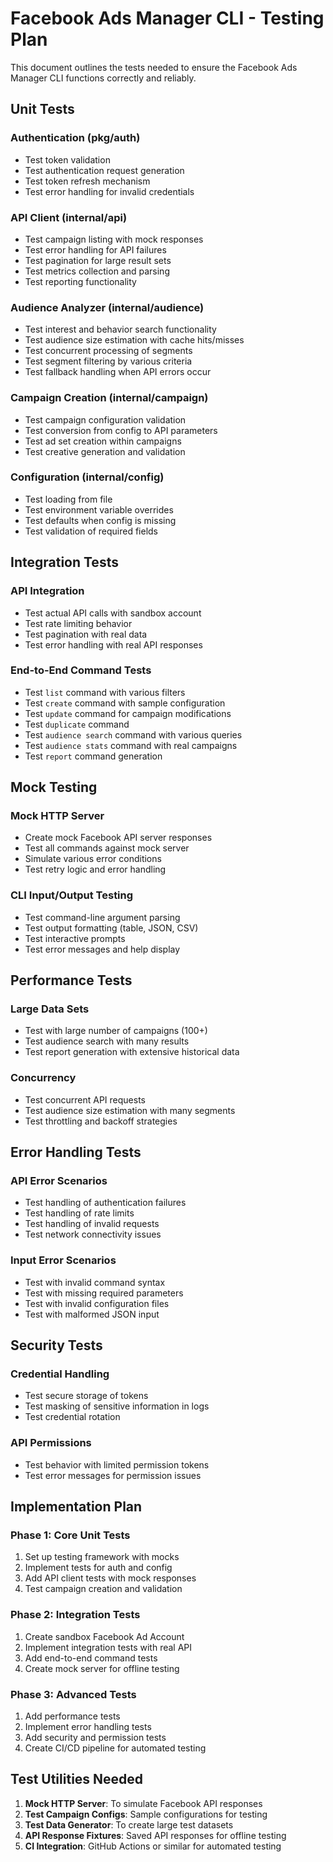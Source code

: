 # Facebook Ads Manager CLI - Testing Plan

This document outlines the tests needed to ensure the Facebook Ads Manager CLI functions correctly and reliably.

## Unit Tests

### Authentication (pkg/auth)
- Test token validation
- Test authentication request generation
- Test token refresh mechanism
- Test error handling for invalid credentials

### API Client (internal/api)
- Test campaign listing with mock responses
- Test error handling for API failures
- Test pagination for large result sets
- Test metrics collection and parsing
- Test reporting functionality

### Audience Analyzer (internal/audience)
- Test interest and behavior search functionality
- Test audience size estimation with cache hits/misses
- Test concurrent processing of segments
- Test segment filtering by various criteria
- Test fallback handling when API errors occur

### Campaign Creation (internal/campaign)
- Test campaign configuration validation
- Test conversion from config to API parameters
- Test ad set creation within campaigns
- Test creative generation and validation

### Configuration (internal/config)
- Test loading from file
- Test environment variable overrides
- Test defaults when config is missing
- Test validation of required fields

## Integration Tests

### API Integration
- Test actual API calls with sandbox account
- Test rate limiting behavior
- Test pagination with real data
- Test error handling with real API responses

### End-to-End Command Tests
- Test `list` command with various filters
- Test `create` command with sample configuration
- Test `update` command for campaign modifications
- Test `duplicate` command 
- Test `audience search` command with various queries
- Test `audience stats` command with real campaigns
- Test `report` command generation

## Mock Testing

### Mock HTTP Server
- Create mock Facebook API server responses
- Test all commands against mock server
- Simulate various error conditions
- Test retry logic and error handling

### CLI Input/Output Testing
- Test command-line argument parsing
- Test output formatting (table, JSON, CSV)
- Test interactive prompts
- Test error messages and help display

## Performance Tests

### Large Data Sets
- Test with large number of campaigns (100+)
- Test audience search with many results
- Test report generation with extensive historical data

### Concurrency
- Test concurrent API requests
- Test audience size estimation with many segments
- Test throttling and backoff strategies

## Error Handling Tests

### API Error Scenarios
- Test handling of authentication failures
- Test handling of rate limits
- Test handling of invalid requests
- Test network connectivity issues

### Input Error Scenarios
- Test with invalid command syntax
- Test with missing required parameters
- Test with invalid configuration files
- Test with malformed JSON input

## Security Tests

### Credential Handling
- Test secure storage of tokens
- Test masking of sensitive information in logs
- Test credential rotation

### API Permissions
- Test behavior with limited permission tokens
- Test error messages for permission issues

## Implementation Plan

### Phase 1: Core Unit Tests
1. Set up testing framework with mocks
2. Implement tests for auth and config
3. Add API client tests with mock responses
4. Test campaign creation and validation

### Phase 2: Integration Tests
1. Create sandbox Facebook Ad Account
2. Implement integration tests with real API
3. Add end-to-end command tests
4. Create mock server for offline testing

### Phase 3: Advanced Tests
1. Add performance tests
2. Implement error handling tests
3. Add security and permission tests
4. Create CI/CD pipeline for automated testing

## Test Utilities Needed

1. **Mock HTTP Server**: To simulate Facebook API responses
2. **Test Campaign Configs**: Sample configurations for testing
3. **Test Data Generator**: To create large test datasets
4. **API Response Fixtures**: Saved API responses for offline testing
5. **CI Integration**: GitHub Actions or similar for automated testing